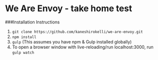 # We Are Envoy - take home test

###Installation Instructions

1. ``git clone https://github.com/kaneshirokelli/we-are-envoy.git``
2. ``npm install``
3. ``gulp`` (This assumes you have npm & Gulp installed globally)
4.  To open a browser window with live-reloading/run localhost:3000, run ``gulp watch``